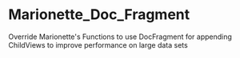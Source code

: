# Marionette_Doc_Fragment


Override Marionette's Functions to use DocFragment for appending ChildViews to improve performance on large data sets
